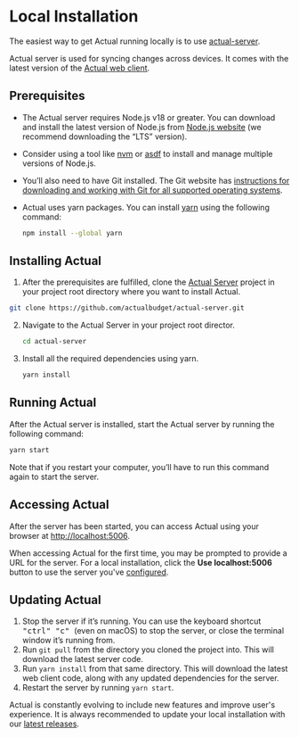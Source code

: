 # Local Installation

The easiest way to get Actual running locally is to use [actual-server](https://github.com/actualbudget/actual-server). 

Actual server is used for syncing changes across devices. It comes with the latest version of the [Actual web client](https://github.com/actualbudget/actual).

## Prerequisites

- The Actual server requires Node.js v18 or greater. You can download and install the latest version of Node.js from [Node.js website](https://nodejs.org/en/download) (we recommend downloading the “LTS” version). 
- Consider using a tool like [nvm](https://github.com/nvm-sh/nvm) or [asdf](https://asdf-vm.com) to install and manage multiple versions of Node.js.
- You’ll also need to have Git installed. The Git website has [instructions for downloading and working with Git for all supported operating systems](https://git-scm.com/download).
- Actual uses yarn packages. You can install [yarn](https://yarnpkg.com/getting-started/install) using the following command:

  ```bash
  npm install --global yarn
  ```

## Installing Actual

1. After the prerequisites are fulfilled, clone the [Actual Server](https://github.com/actualbudget/actual-server) project in your project root directory where you want to install Actual.
  ```bash
  git clone https://github.com/actualbudget/actual-server.git
  ```

2. Navigate to the Actual Server in your project root director.
    ```bash
    cd actual-server
    ```
3. Install all the required dependencies using yarn.
    ```bash
    yarn install
    ```

## Running Actual

After the Actual server is installed, start the Actual server by running the following command:
```bash
yarn start
```
Note that if you restart your computer, you’ll have to run this command again to start the server.

## Accessing Actual

After the server has been started, you can access Actual using your browser at [http://localhost:5006](http://localhost:5006). 

When accessing Actual for the first time, you may be prompted to provide a URL for the server. For a local installation, click the **Use localhost:5006** button to use the server you've [configured](https://actualbudget.org/docs/config/).

## Updating Actual

1. Stop the server if it’s running. You can use the keyboard shortcut <kbd>"ctrl" </kbd> <kbd>"c" </kbd> (even on macOS) to stop the server, or close the terminal window it’s running from.
2. Run `git pull` from the directory you cloned the project into. This will download the latest server code.
3. Run `yarn install` from that same directory. This will download the latest web client code, along with any updated dependencies for the server.
4. Restart the server by running `yarn start`.

Actual is constantly evolving to include new features and improve user's experience. It is always recommended to update your local installation with our [latest releases](https://actualbudget.org/docs/releases).
